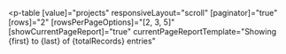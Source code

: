 <p-table [value]="projects" responsiveLayout="scroll"
[paginator]="true" 
  [rows]="2" 
  [rowsPerPageOptions]="[2, 3, 5]" 
  [showCurrentPageReport]="true" 
  currentPageReportTemplate="Showing {first} to {last} of {totalRecords} entries"
>
